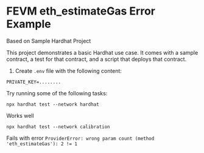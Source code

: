# FEVM eth_estimateGas Error Example 
Based on Sample Hardhat Project

This project demonstrates a basic Hardhat use case. It comes with a sample contract, a test for that contract, and a script that deploys that contract.

1. Create `.env` file with the following content:
```
PRIVATE_KEY=........
```

Try running some of the following tasks:

```
npx hardhat test --network hardhat
```
Works well

```
npx hardhat test --network calibration
```

Fails with error `ProviderError: wrong param count (method 'eth_estimateGas'): 2 != 1`


